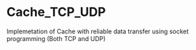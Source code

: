 # Cache_TCP_UDP
Implemetation of Cache with reliable data transfer using socket programming (Both TCP and UDP)
